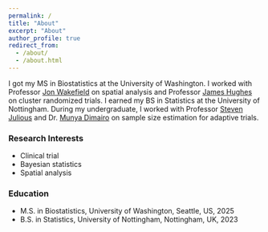 ```yaml
---
permalink: /
title: "About"
excerpt: "About"
author_profile: true
redirect_from: 
  - /about/
  - /about.html
---
```


I got my MS in Biostatistics at the University of Washington. I worked with Professor [Jon Wakefield](https://faculty.washington.edu/jonno/) on spatial analysis and Professor [James Hughes](https://faculty.washington.edu/jphughes/) on cluster randomized trials. I earned my BS in Statistics at the University of Nottingham. During my undergraduate, I worked with Professor [Steven Julious](https://www.sheffield.ac.uk/smph/people/academic/population-health/steven-julious) and Dr. [Munya Dimairo](https://www.sheffield.ac.uk/smph/people/academic/population-health/munya-dimairo) on sample size estimation for adaptive trials.

### Research Interests
* Clinical trial
* Bayesian statistics
* Spatial analysis

### Education
* M.S. in Biostatistics, University of Washington, Seattle, US, 2025
* B.S. in Statistics, University of Nottingham, Nottingham, UK, 2023
